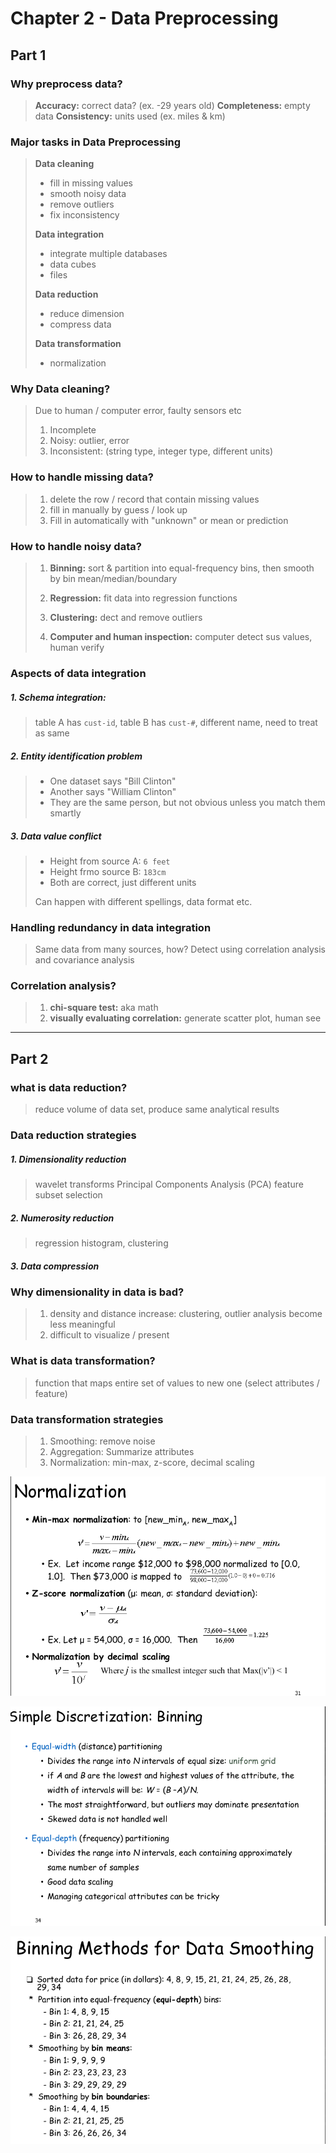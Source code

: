 
# Chapter 2 - Data Preprocessing
## Part 1

### Why preprocess data?
> **Accuracy:** correct data? (ex. -29 years old)
> **Completeness:** empty data
> **Consistency:** units used (ex. miles & km)

### Major tasks in Data Preprocessing
> **Data cleaning**
> - fill in missing values
> - smooth noisy data
> - remove outliers
> - fix inconsistency
> 
> **Data integration**
> - integrate multiple databases
> - data cubes
> - files
> 
> **Data reduction**
> - reduce dimension
> - compress data
> 
> **Data transformation**
> - normalization 

### Why Data cleaning?
> Due to human / computer error, faulty sensors etc
> 1. Incomplete
> 2. Noisy: outlier, error 
> 3. Inconsistent: (string type, integer type, different units)

### How to handle missing data?
> 1. delete the row / record that contain missing values
> 2. fill in manually by guess / look up
> 3. Fill in automatically with "unknown" or mean or prediction 

### How to handle noisy data?
> 1. **Binning:** sort & partition into equal-frequency bins, then smooth by bin mean/median/boundary
> 
> 2. **Regression:** fit data into regression functions
> 
> 3. **Clustering:** dect and remove outliers
> 
> 4. **Computer and human inspection:** computer detect sus values, human verify

### Aspects of data integration
##### 1. Schema integration:
> table A has `cust-id`, table B has `cust-#`, different name, need to treat as same

##### 2. Entity identification problem
> * One dataset says "Bill Clinton"
> * Another says "William Clinton"
> * They are the same person, but not obvious unless you match them smartly

##### 3. Data value conflict
> * Height from source A: `6 feet`
> * Height frmo source B: `183cm`
> * Both are correct, just different units
> 
> Can happen with different spellings, data format etc.

### Handling redundancy in data integration
> Same data from many sources, how?
> Detect using correlation analysis and covariance analysis

### Correlation analysis?
> 1. **chi-square test:** aka math
> 2. **visually evaluating correlation:** generate scatter plot, human see

---

## Part 2
### what is data reduction?
> reduce volume of data set, produce same analytical results

### Data reduction strategies
##### 1. Dimensionality reduction
> wavelet transforms
> Principal Components Analysis (PCA)
> feature subset selection

##### 2. Numerosity reduction
> regression
> histogram, clustering

##### 3. Data compression

### Why dimensionality in data is bad?
> 1. density and distance increase: clustering, outlier analysis become less meaningful
> 2. difficult to visualize / present

### What is data transformation?
> function that maps entire set of values to new one (select attributes / feature)

### Data transformation strategies
>  1. Smoothing: remove noise
>  2. Aggregation: Summarize attributes
>  3. Normalization: min-max, z-score, decimal scaling


![img_c2_a.png](images/img_c2_a.png)

![img_c2_b.png](images/img_c2_b.png)

![img_c2_c.png](images/img_c2_c.png)


